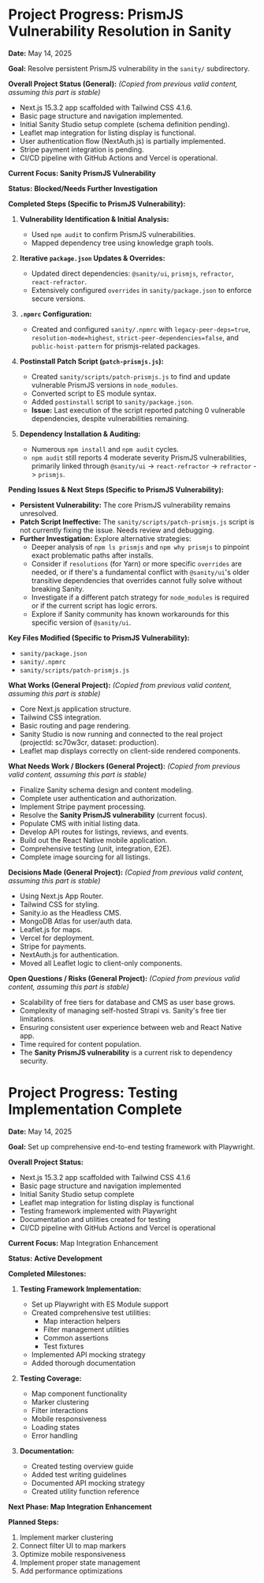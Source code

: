 # Project Progress: PrismJS Vulnerability Resolution in Sanity

**Date:** May 14, 2025

**Goal:** Resolve persistent PrismJS vulnerability in the `sanity/` subdirectory.

**Overall Project Status (General):**
*(Copied from previous valid content, assuming this part is stable)*
- Next.js 15.3.2 app scaffolded with Tailwind CSS 4.1.6.
- Basic page structure and navigation implemented.
- Initial Sanity Studio setup complete (schema definition pending).
- Leaflet map integration for listing display is functional.
- User authentication flow (NextAuth.js) is partially implemented.
- Stripe payment integration is pending.
- CI/CD pipeline with GitHub Actions and Vercel is operational.

**Current Focus: Sanity PrismJS Vulnerability**

**Status:** **Blocked/Needs Further Investigation**

**Completed Steps (Specific to PrismJS Vulnerability):**

1.  **Vulnerability Identification & Initial Analysis:**
    *   Used `npm audit` to confirm PrismJS vulnerabilities.
    *   Mapped dependency tree using knowledge graph tools.

2.  **Iterative `package.json` Updates & Overrides:**
    *   Updated direct dependencies: `@sanity/ui`, `prismjs`, `refractor`, `react-refractor`.
    *   Extensively configured `overrides` in `sanity/package.json` to enforce secure versions.

3.  **`.npmrc` Configuration:**
    *   Created and configured `sanity/.npmrc` with `legacy-peer-deps=true`, `resolution-mode=highest`, `strict-peer-dependencies=false`, and `public-hoist-pattern` for prismjs-related packages.

4.  **Postinstall Patch Script (`patch-prismjs.js`):**
    *   Created `sanity/scripts/patch-prismjs.js` to find and update vulnerable PrismJS versions in `node_modules`.
    *   Converted script to ES module syntax.
    *   Added `postinstall` script to `sanity/package.json`.
    *   **Issue:** Last execution of the script reported patching 0 vulnerable dependencies, despite vulnerabilities remaining.

5.  **Dependency Installation & Auditing:**
    *   Numerous `npm install` and `npm audit` cycles.
    *   `npm audit` still reports 4 moderate severity PrismJS vulnerabilities, primarily linked through `@sanity/ui` -> `react-refractor` -> `refractor` -> `prismjs`.

**Pending Issues & Next Steps (Specific to PrismJS Vulnerability):**

*   **Persistent Vulnerability:** The core PrismJS vulnerability remains unresolved.
*   **Patch Script Ineffective:** The `sanity/scripts/patch-prismjs.js` script is not currently fixing the issue. Needs review and debugging.
*   **Further Investigation:** Explore alternative strategies:
    *   Deeper analysis of `npm ls prismjs` and `npm why prismjs` to pinpoint exact problematic paths after installs.
    *   Consider if `resolutions` (for Yarn) or more specific `overrides` are needed, or if there's a fundamental conflict with `@sanity/ui`'s older transitive dependencies that overrides cannot fully solve without breaking Sanity.
    *   Investigate if a different patch strategy for `node_modules` is required or if the current script has logic errors.
    *   Explore if Sanity community has known workarounds for this specific version of `@sanity/ui`.

**Key Files Modified (Specific to PrismJS Vulnerability):**

*   `sanity/package.json`
*   `sanity/.npmrc`
*   `sanity/scripts/patch-prismjs.js`

**What Works (General Project):**
*(Copied from previous valid content, assuming this part is stable)*
- Core Next.js application structure.
- Tailwind CSS integration.
- Basic routing and page rendering.
- Sanity Studio is now running and connected to the real project (projectId: sc70w3cr, dataset: production).
- Leaflet map displays correctly on client-side rendered components.

**What Needs Work / Blockers (General Project):**
*(Copied from previous valid content, assuming this part is stable)*
- Finalize Sanity schema design and content modeling.
- Complete user authentication and authorization.
- Implement Stripe payment processing.
- Resolve the **Sanity PrismJS vulnerability** (current focus).
- Populate CMS with initial listing data.
- Develop API routes for listings, reviews, and events.
- Build out the React Native mobile application.
- Comprehensive testing (unit, integration, E2E).
- Complete image sourcing for all listings.

**Decisions Made (General Project):**
*(Copied from previous valid content, assuming this part is stable)*
- Using Next.js App Router.
- Tailwind CSS for styling.
- Sanity.io as the Headless CMS.
- MongoDB Atlas for user/auth data.
- Leaflet.js for maps.
- Vercel for deployment.
- Stripe for payments.
- NextAuth.js for authentication.
- Moved all Leaflet logic to client-only components.

**Open Questions / Risks (General Project):**
*(Copied from previous valid content, assuming this part is stable)*
- Scalability of free tiers for database and CMS as user base grows.
- Complexity of managing self-hosted Strapi vs. Sanity's free tier limitations.
- Ensuring consistent user experience between web and React Native app.
- Time required for content population.
- The **Sanity PrismJS vulnerability** is a current risk to dependency security.

# Project Progress: Testing Implementation Complete

**Date:** May 14, 2025

**Goal:** Set up comprehensive end-to-end testing framework with Playwright.

**Overall Project Status:**
- Next.js 15.3.2 app scaffolded with Tailwind CSS 4.1.6
- Basic page structure and navigation implemented
- Initial Sanity Studio setup complete
- Leaflet map integration for listing display is functional
- Testing framework implemented with Playwright
- Documentation and utilities created for testing
- CI/CD pipeline with GitHub Actions and Vercel is operational

**Current Focus:** Map Integration Enhancement

**Status:** **Active Development**

**Completed Milestones:**

1. **Testing Framework Implementation:**
   - Set up Playwright with ES Module support
   - Created comprehensive test utilities:
     - Map interaction helpers
     - Filter management utilities
     - Common assertions
     - Test fixtures
   - Implemented API mocking strategy
   - Added thorough documentation

2. **Testing Coverage:**
   - Map component functionality
   - Marker clustering
   - Filter interactions
   - Mobile responsiveness
   - Loading states
   - Error handling

3. **Documentation:**
   - Created testing overview guide
   - Added test writing guidelines
   - Documented API mocking strategy
   - Created utility function reference

**Next Phase: Map Integration Enhancement**

**Planned Steps:**
1. Implement marker clustering
2. Connect filter UI to map markers
3. Optimize mobile responsiveness
4. Implement proper state management
5. Add performance optimizations
